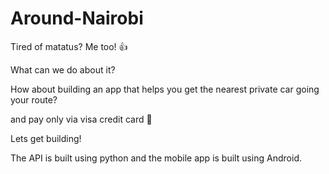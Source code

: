 # Around-Nairobi

Tired of matatus? Me too! :+1:

What can we do about it?

How about building an app that helps you get the nearest private car going your route?

and pay only via visa credit card 🥇

Lets get building!

The API is built using python and the mobile app is built using Android.
